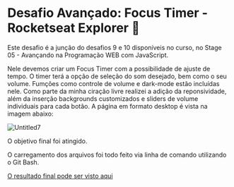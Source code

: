 # Desafio Avançado: Focus Timer - Rocketseat Explorer :rocket:

Este desafio é a junção do desafios 9 e 10 disponíveis no curso, no Stage 05 - Avançando na Programação WEB com JavaScript.

Nele devemos criar um Focus Timer com a possibilidade de ajuste de tempo. O timer terá a opção de seleção do som desejado, bem como o seu volume. Fumções como controle de volume e dark-mode estão incluídas nele. Como parte da minha ciração livre realizei a adição da reponsividade, além da inserção backgrounds customizados e sliders de volume individuais para cada botão. A página em formato desktop é vista na imagem abaixo:

![Untitled7](https://user-images.githubusercontent.com/106932234/177558775-0706db1e-6376-4ea8-9e53-4340b468b32c.png)

O objetivo final foi atingido.

O carregamento dos arquivos foi todo feito via linha de comando utilizando o Git Bash.

[O resultado final pode ser visto aqui](https://andreviapiana.github.io/space-cream/)
